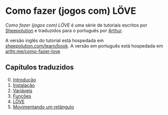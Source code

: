 # Como fazer (jogos com) LÖVE

*Como fazer (jogos com) LÖVE* é uma série de tutoriais escritos por [Sheepolution](https://github.com/sheepolution/how-to-love) e traduzidos para o português por [Arthur](https://github.com/arthrfrts).

A versão inglês do tutorial está hospedada em [sheepolution.com/learn/book](https://www.sheepolution.com/learn/book/contents). A versão em português está hospedada em [arthr.me/como-fazer-love](https://arthr.me/como-fazer-love/)

## Capítulos traduzidos

0. [Introdução](https://arthr.me/como-fazer-love/livro/00-introducao)
1. [Instalação](https://arthr.me/como-fazer-love/livro/01-instalacao)
2. [Variáveis](https://arthr.me/como-fazer-love/livro/02-variaveis)
3. [Funções](https://arthr.me/como-fazer-love/livro/03-funcoes)
4. [LÖVE](https://arthr.me/como-fazer-love/livro/04-love)
5. [Movimentando um retângulo](https://arthr.me/como-fazer-love/livro/05-movimentando)